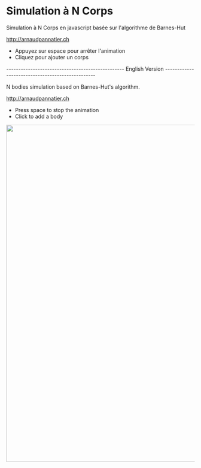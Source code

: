 # Simulation à N Corps


Simulation à N Corps en javascript basée sur l'algorithme de Barnes-Hut

http://arnaudpannatier.ch

- Appuyez sur espace pour arrêter l'animation
- Cliquez pour ajouter un corps

------------------------------------------------- English Version ------------------------------------------------- 

N bodies simulation based on Barnes-Hut's algorithm.

http://arnaudpannatier.ch

- Press space to stop the animation
- Click to add a body

<img src="https://github.com/ArnaudPannatier/Ncorps/blob/master/img/capture.gif" width="900">
